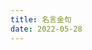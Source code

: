 ```yaml
---
title: 名言金句
date: 2022-05-28
---
```



<marquee>
<Boxx type="tip" :blockStyle="titleStyle" :titleStyle="titleStyle" changeTime="3000"/>

<script>
	export default {
		data() {
			return {
				blockStyle: {'background':'#eee','color':'red'},
        titleStyle: {'margin-right': '10%','font-size':'16px'},
        contentStyle: {'margin-right': '20%','font-size':'10px',
                        "margin-top": "1rem","margin-bottom": "0.4rem"},
			}
		}
	}
</script>
</marquee>

<!-- <marquee>
<Boxx :blockStyle="blockStyle"  />
<Boxx type="warning" :blockStyle="titleStyle" :titleStyle="titleStyle" changeTime="1000" title="我是一个大大的且变化的 title"/>
<Boxx type="danger" :blockStyle="contentStyle" :contentStyle="contentStyle" content="我是一个小小的<br><marquee>content</marquee>"/>
</marquee>

<script>
	export default {
		data() {
			return {
				blockStyle: {'background':'#eee','color':'red'},
                titleStyle: {'margin-right': '10%','font-size':'16px'},
                contentStyle: {'margin-right': '20%','font-size':'10px',
                               "margin-top": "1rem","margin-bottom": "0.4rem"},
			}
		}
	}
</script> -->